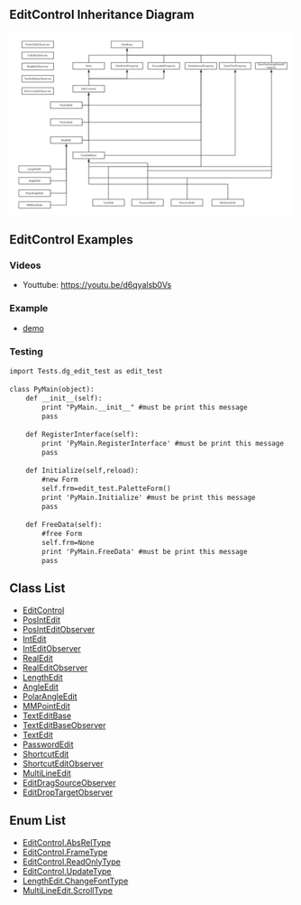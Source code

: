 ## EditControl Inheritance Diagram

<img src="../../../Imgs/edit_control_inheritance_diagram.png" />

## EditControl Examples

### Videos
* Youttube: https://youtu.be/d6qyalsb0Vs

### Example
* [demo](../../Scripts/Tests/dg_edit_test.py)

### Testing
```
import Tests.dg_edit_test as edit_test

class PyMain(object):
    def __init__(self):
        print "PyMain.__init__" #must be print this message
        pass

    def RegisterInterface(self):
        print 'PyMain.RegisterInterface' #must be print this message
        pass
    
    def Initialize(self,reload):
        #new Form
        self.frm=edit_test.PaletteForm()
        print 'PyMain.Initialize' #must be print this message
        pass

    def FreeData(self):
        #free Form
        self.frm=None
        print 'PyMain.FreeData' #must be print this message
        pass

```

## Class List

* [EditControl](EditControl.md)
* [PosIntEdit](PosIntEdit.md) 
* [PosIntEditObserver](PosIntEdit_Observer.md)
* [IntEdit](IntEdit.md) 
* [IntEditObserver](IntEdit_Observer.md)
* [RealEdit](RealEdit.md) 
* [RealEditObserver](RealEdit_Observer.md)
* [LengthEdit](LengthEdit.md)
* [AngleEdit](AngleEdit.md)
* [PolarAngleEdit](PolarAngleEdit.md)
* [MMPointEdit](MMPointEdit.md)
* [TextEditBase](TextEditBase.md) 
* [TextEditBaseObserver](TextEditBase_Observer.md)
* [TextEdit](TextEdit.md)
* [PasswordEdit](PasswordEdit.md)
* [ShortcutEdit](ShortcutEdit.md) 
* [ShortcutEditObserver](ShortcutEdit_Observer.md)
* [MultiLineEdit](MultiLineEdit.md)
* [EditDragSourceObserver](EditDragSource_Observer.md)
* [EditDropTargetObserver](EditDropTarget_Observer.md)

## Enum List

* [EditControl.AbsRelType](EditControl_AbsRelType.md)
* [EditControl.FrameType](EditControl_FrameType.md)
* [EditControl.ReadOnlyType](EditControl_ReadOnlyType.md)
* [EditControl.UpdateType](EditControl_UpdateType.md)
* [LengthEdit.ChangeFontType](LengthEdit_ChangeFontType.md)
* [MultiLineEdit.ScrollType](MultiLineEdit_ScrollType.md)
